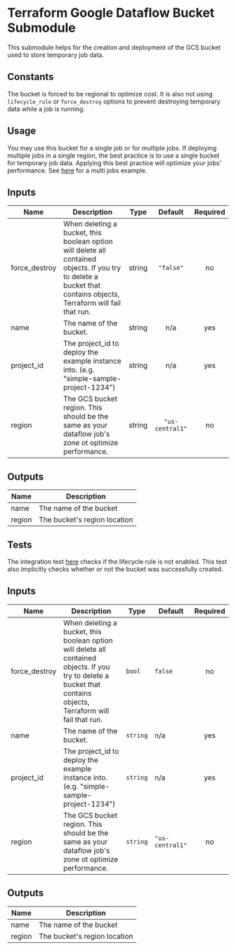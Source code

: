 # Terraform Google Dataflow Bucket Submodule

This submodule helps for the creation and deployment of the GCS bucket used to store temporary job data.

## Constants
The bucket is forced to be regional to optimize cost.
It is also not using `lifecycle_rule` or `force_destroy` options to prevent destroying temporary data while a job is running.


## Usage
You may use this bucket for a single job or for multiple jobs.
If deploying multiple jobs in a single region, the best practice is to use a single bucket for temporary job data.
Applying this best practice will optimize your jobs' performance.
See [here](../example/simple_example) for a multi jobs example.


[^]: (autogen_docs_start)

## Inputs

| Name | Description | Type | Default | Required |
|------|-------------|:----:|:-----:|:-----:|
| force\_destroy | When deleting a bucket, this boolean option will delete all contained objects. If you try to delete a bucket that contains objects, Terraform will fail that run. | string | `"false"` | no |
| name | The name of the bucket. | string | n/a | yes |
| project\_id | The project_id to deploy the example instance into.  (e.g. "simple-sample-project-1234") | string | n/a | yes |
| region | The GCS bucket region. This should be the same as your dataflow job's zone ot optimize performance. | string | `"us-central1"` | no |

## Outputs

| Name | Description |
|------|-------------|
| name | The name of the bucket |
| region | The bucket's region location |

[^]: (autogen_docs_end)


## Tests

The integration test [here](../test/integration/simple_example/controls/gcloud.rb) checks if the lifecycle rule is not enabled.
This test also implicitly checks whether or not the bucket was successfully created.

<!-- BEGINNING OF PRE-COMMIT-TERRAFORM DOCS HOOK -->
## Inputs

| Name | Description | Type | Default | Required |
|------|-------------|------|---------|:--------:|
| force\_destroy | When deleting a bucket, this boolean option will delete all contained objects. If you try to delete a bucket that contains objects, Terraform will fail that run. | `bool` | `false` | no |
| name | The name of the bucket. | `string` | n/a | yes |
| project\_id | The project\_id to deploy the example instance into.  (e.g. "simple-sample-project-1234") | `string` | n/a | yes |
| region | The GCS bucket region. This should be the same as your dataflow job's zone ot optimize performance. | `string` | `"us-central1"` | no |

## Outputs

| Name | Description |
|------|-------------|
| name | The name of the bucket |
| region | The bucket's region location |

<!-- END OF PRE-COMMIT-TERRAFORM DOCS HOOK -->